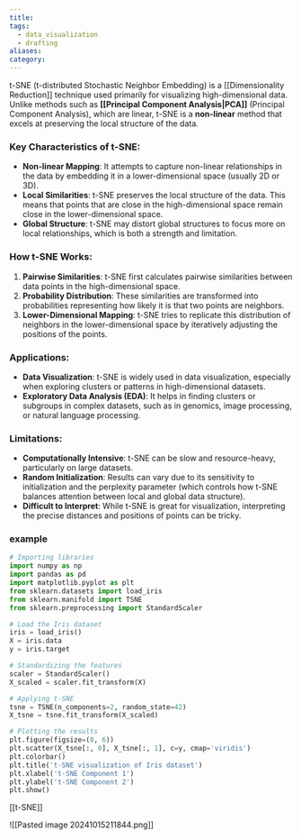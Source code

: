 ```yaml
---
title: 
tags:
  - data_visualization
  - drafting
aliases: 
category:
---
```

t-SNE (t-distributed Stochastic Neighbor Embedding) is a [[Dimensionality Reduction]] technique used primarily for visualizing high-dimensional data. Unlike methods such as **[[Principal Component Analysis|PCA]]** (Principal Component Analysis), which are linear, t-SNE is a **non-linear** method that excels at preserving the local structure of the data. 

### Key Characteristics of t-SNE:
- **Non-linear Mapping**: It attempts to capture non-linear relationships in the data by embedding it in a lower-dimensional space (usually 2D or 3D).
- **Local Similarities**: t-SNE preserves the local structure of the data. This means that points that are close in the high-dimensional space remain close in the lower-dimensional space.
- **Global Structure**: t-SNE may distort global structures to focus more on local relationships, which is both a strength and limitation.
  
### How t-SNE Works:
1. **Pairwise Similarities**: t-SNE first calculates pairwise similarities between data points in the high-dimensional space.
2. **Probability Distribution**: These similarities are transformed into probabilities representing how likely it is that two points are neighbors.
3. **Lower-Dimensional Mapping**: t-SNE tries to replicate this distribution of neighbors in the lower-dimensional space by iteratively adjusting the positions of the points.

### Applications:
- **Data Visualization**: t-SNE is widely used in data visualization, especially when exploring clusters or patterns in high-dimensional datasets.
- **Exploratory Data Analysis (EDA)**: It helps in finding clusters or subgroups in complex datasets, such as in genomics, image processing, or natural language processing.

### Limitations:
- **Computationally Intensive**: t-SNE can be slow and resource-heavy, particularly on large datasets.
- **Random Initialization**: Results can vary due to its sensitivity to initialization and the perplexity parameter (which controls how t-SNE balances attention between local and global data structure).
- **Difficult to Interpret**: While t-SNE is great for visualization, interpreting the precise distances and positions of points can be tricky.

### example


```python
# Importing libraries
import numpy as np
import pandas as pd
import matplotlib.pyplot as plt
from sklearn.datasets import load_iris
from sklearn.manifold import TSNE
from sklearn.preprocessing import StandardScaler

# Load the Iris dataset
iris = load_iris()
X = iris.data
y = iris.target

# Standardizing the features
scaler = StandardScaler()
X_scaled = scaler.fit_transform(X)

# Applying t-SNE
tsne = TSNE(n_components=2, random_state=42)
X_tsne = tsne.fit_transform(X_scaled)

# Plotting the results
plt.figure(figsize=(8, 6))
plt.scatter(X_tsne[:, 0], X_tsne[:, 1], c=y, cmap='viridis')
plt.colorbar()
plt.title('t-SNE visualization of Iris dataset')
plt.xlabel('t-SNE Component 1')
plt.ylabel('t-SNE Component 2')
plt.show()

```


[[t-SNE]]

![[Pasted image 20241015211844.png]]